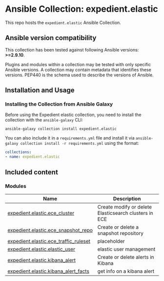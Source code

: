 # Ansible Collection: expedient.elastic

This repo hosts the `expedient.elastic` Ansible Collection.

<!--start requires_ansible-->
## Ansible version compatibility

This collection has been tested against following Ansible versions: **>=2.9.10**.

Plugins and modules within a collection may be tested with only specific Ansible versions.
A collection may contain metadata that identifies these versions.
PEP440 is the schema used to describe the versions of Ansible.
<!--end requires_ansible-->

## Installation and Usage

### Installing the Collection from Ansible Galaxy

Before using the Expedient elastic collection, you need to install the collection with the `ansible-galaxy` CLI:

    ansible-galaxy collection install expedient.elastic

You can also include it in a `requirements.yml` file and install it via `ansible-galaxy collection install -r requirements.yml` using the format:

```yaml
collections:
- name: expedient.elastic
```
## Included content

<!--start collection content-->
### Modules
Name | Description
--- | ---
[expedient.elastic.ece_cluster](https://github.com/Expedient/ansible-collection-elastic/blob/main/docs/expedient.elastic.ece_cluster_module.rst)|Create modify or delete Elasticsearch clusters in ECE
[expedient.elastic.ece_snapshot_repo](https://github.com/Expedient/ansible-collection-elastic/blob/main/docs/expedient.elastic.ece_snapshot_repo_module.rst)|Create or delete a snapshot repository
[expedient.elastic.ece_traffic_ruleset](https://github.com/Expedient/ansible-collection-elastic/blob/main/docs/expedient.elastic.ece_traffic_ruleset_module.rst)|placeholder
[expedient.elastic.elastic_user](https://github.com/Expedient/ansible-collection-elastic/blob/main/docs/expedient.elastic.elastic_user_module.rst)|elastic user management
[expedient.elastic.kibana_alert](https://github.com/Expedient/ansible-collection-elastic/blob/main/docs/expedient.elastic.kibana_alert_module.rst)|Create or delete alerts in Kibana
[expedient.elastic.kibana_alert_facts](https://github.com/Expedient/ansible-collection-elastic/blob/main/docs/expedient.elastic.kibana_alert_facts_module.rst)|get info on a kibana alert

<!--end collection content-->



